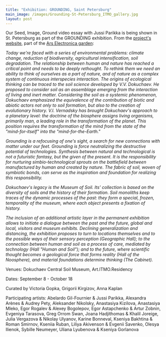 ```yaml
---
title: "Exhibition: GROUNDING, Saint Petersburg"
main_image: /images/Grounding-St-Petersburg_ITMO_gallery.jpg
layout: post
---
```


Our Seed, Image, Ground video essay with Jussi Parikka is being shown in St. Petersburg as part of the GROUNDING exhibition. From the <a href="http://groundingwith.space/en/">project's website</a>, part of the <a href="https://ars.electronica.art/newdigitaldeal/en/grounding/">Ars Electronica garden</a>:

*Today we're faced with a series of environmental problems: climate change, reduction of biodiversity, agricultural intensification, soil degradation. The relationship between human and nature has reached a critical point and needs to be deeply rethought. To rethink them we need an ability to think of ourselves as a part of nature, and of nature as a complex system of continuous interspecies interaction. The origins of ecological thinking can be traced to the soil science developed by V.V. Dokuchaev. He proposed to consider soil as an assemblage emerging from the interaction of living and inert matter. Considering the soil as a systemic phenomenon, Dokuchaev emphasized the equivalence of the contribution of biotic and abiotic actors not only to soil formation, but also to the creation of evolutionary history. V.I. Vernadsky has brought Dokuchaev's approach to a planetary level: the doctrine of the biosphere assigns living organisms, primarily man, a leading role in the transformation of the planet. This position requires the transformation of the mind from the state of the "mind-for-itself" into the "mind-for-the-Earth."*

*Grounding is a refocusing of one's sight, a search for new connections with matter under our feet. Grounding is force neutralizing the destructive potential of technologies. Synthesis between natural and technological is not a futuristic fantasy, but the given of the present. It is the responsibility for nurturing simbio-technological sprouts on the battlefield between manufactured by human and created by nature. The fabric of soil, woven of symbiotic bonds, can serve as the inspiration and foundation for realizing this responsibility.*

*Dokuchaev's legacy is the Museum of Soil. Its' collection is based on the diversity of soils and the history of their formation. Soil monoliths keep traces of the dynamic processes of the past: they form a special, frozen, temporality of the museum, where each object presents a fixation of history.*

*The inclusion of an additional artistic layer in the permanent exhibition allows to initiate a dialogue between the past and the future, global and local, visitors and museum exhibits. Declining generalization and distancing, the exhibition proposes to turn to locations themselves and to the possible ways of their sensory perception (Geographic Hall); to the connection between human and soil as a process of care, mediated by technology (Hall "Human and Soil"); and to the future, where scientific thought becomes a geological force that forms reality (Hall of the Noosphere), and material foundations determine thinking (The Cabinet).*

Venues: Dokuchaev Central Soil Museum, Art.ITMO.Residency

Dates: September 8 - October 18

Curated by Victoria Gopka, Grigorii Kirgizov, Anna Kaplan

Participating artists: Abelardo Gil-Fournier & Jussi Parikka, Alexandra Arènes & Audrey Pety, Aleksander Nikolsky, Anastasiya Kizilova, Anastasiya Mleko, Egor Rogalev & Alexey Bogolepov, Egor Astapchenko & Artur Zobnin, Evgeniya Tarasova, Greg Orrom Swan, Joana Hadjithomas & Khalil Joreige, Julia Vergazova & Nikolay Ulyanov, Karine Bonneval, Kseniya Bakhtina & Roman Smirnov, Kseniia Ruban, Liliya Akivenson & Evgenii Savenko, Olesya Ilienok, Sybille Neumeyer, Uliana Lyubenova & Kseniya Gorlanova

